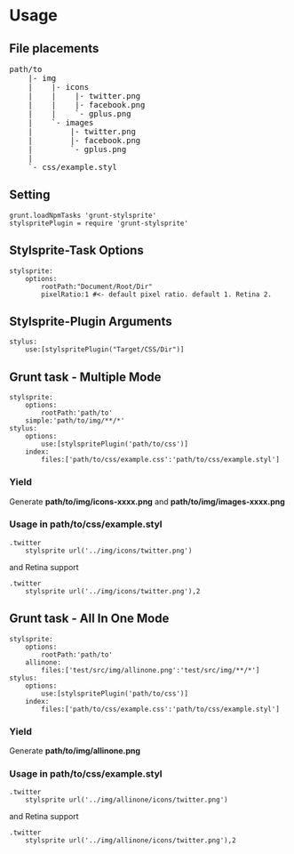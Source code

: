 Usage
========

File placements
--------

<pre>
path/to
    |- img
    |    |- icons
    |    |    |- twitter.png
    |    |    |- facebook.png
    |    |    `- gplus.png
    |    `- images
    |        |- twitter.png
    |        |- facebook.png
    |        `- gplus.png
    |
    `- css/example.styl
</pre>

Setting
--------

```
grunt.loadNpmTasks 'grunt-stylsprite'
stylspritePlugin = require 'grunt-stylsprite'
```

Stylsprite-Task Options
--------

```
stylsprite:
    options:
        rootPath:"Document/Root/Dir"
        pixelRatio:1 #<- default pixel ratio. default 1. Retina 2.
```

Stylsprite-Plugin Arguments
--------

```
stylus:
    use:[stylspritePlugin("Target/CSS/Dir")]
```

Grunt task - Multiple Mode
--------

```
stylsprite:
    options:
        rootPath:'path/to'
    simple:'path/to/img/**/*'
stylus:
    options:
        use:[stylspritePlugin('path/to/css')]
    index:
        files:['path/to/css/example.css':'path/to/css/example.styl']
```

### Yield

Generate **path/to/img/icons-xxxx.png** and **path/to/img/images-xxxx.png**

### Usage in path/to/css/example.styl

```
.twitter
    stylsprite url('../img/icons/twitter.png')
```

and Retina support

```
.twitter
    stylsprite url('../img/icons/twitter.png'),2
```

Grunt task - All In One Mode
--------

```
stylsprite:
    options:
        rootPath:'path/to'
    allinone:
        files:['test/src/img/allinone.png':'test/src/img/**/*']
stylus:
    options:
        use:[stylspritePlugin('path/to/css')]
    index:
        files:['path/to/css/example.css':'path/to/css/example.styl']
```

### Yield

Generate **path/to/img/allinone.png**

### Usage in path/to/css/example.styl

```
.twitter
    stylsprite url('../img/allinone/icons/twitter.png')
```

and Retina support

```
.twitter
    stylsprite url('../img/allinone/icons/twitter.png'),2
```